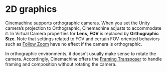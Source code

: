 # 2D graphics

Cinemachine supports orthographic cameras. When you set the Unity camera’s projection to Orthographic, Cinemachine adjusts to accommodate it.  In Virtual Camera properties for __Lens__, __FOV__ is replaced by __Orthographic Size__.  Note that settings related to FOV and certain FOV-oriented behaviors such as [Follow Zoom](CinemachineFollowZoom) have no effect if the camera is orthographic.

In orthographic environments, it doesn’t usually make sense to rotate the camera.  Accordingly, Cinemachine offers the [Framing Transposer](CinemachineBodyFramingTransposer) to handle framing and composition without rotating the camera.

